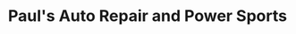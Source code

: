 ---
title: "Paul's Auto Repair and Power Sports"
url: /panguitch/pauls-auto-repair-and-power-sports/
shop: car repair
---